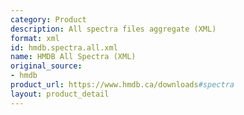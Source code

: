 ```yaml
---
category: Product
description: All spectra files aggregate (XML)
format: xml
id: hmdb.spectra.all.xml
name: HMDB All Spectra (XML)
original_source:
- hmdb
product_url: https://www.hmdb.ca/downloads#spectra
layout: product_detail
---
```

